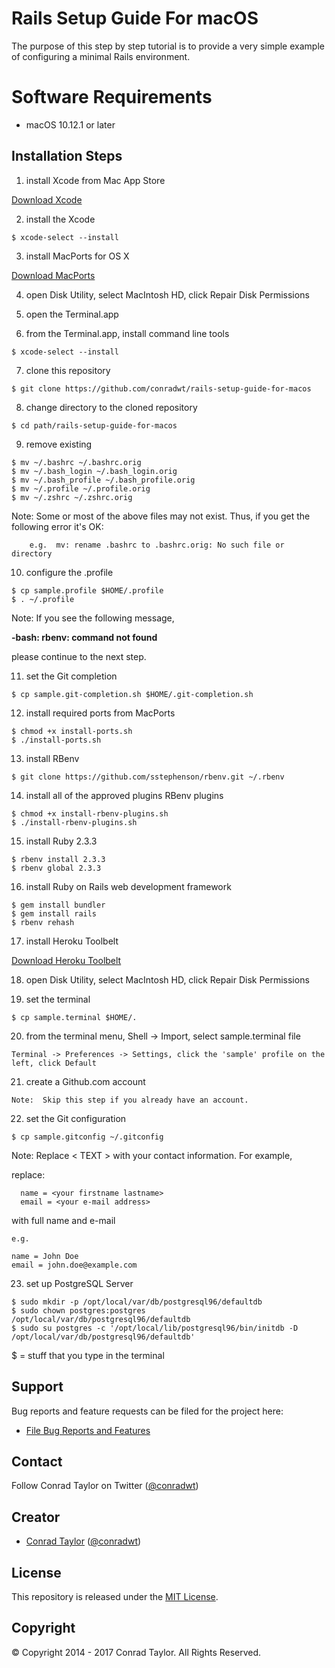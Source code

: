 Rails Setup Guide For macOS
=============================

The purpose of this step by step tutorial is to provide a very simple example of configuring a minimal Rails environment.

# Software Requirements

- macOS 10.12.1 or later

## Installation Steps

1) install Xcode from Mac App Store

  [Download Xcode](https://itunes.apple.com/us/app/xcode/id497799835?mt=12#)

2) install the Xcode

  ```
  $ xcode-select --install
  ```

3) install MacPorts for OS X

  [Download MacPorts](https://github.com/macports/macports-base/releases/download/v2.3.5/MacPorts-2.3.5-10.12-Sierra.pkg)

4) open Disk Utility, select MacIntosh HD, click Repair Disk Permissions

5) open the Terminal.app

6) from the Terminal.app, install command line tools

  ```
  $ xcode-select --install
  ```

7) clone this repository

  ```
  $ git clone https://github.com/conradwt/rails-setup-guide-for-macos
  ```

8) change directory to the cloned repository

  ```
  $ cd path/rails-setup-guide-for-macos
  ```

9) remove existing

  ```
  $ mv ~/.bashrc ~/.bashrc.orig
  $ mv ~/.bash_login ~/.bash_login.orig
  $ mv ~/.bash_profile ~/.bash_profile.orig
  $ mv ~/.profile ~/.profile.orig
  $ mv ~/.zshrc ~/.zshrc.orig
  ```

  Note: Some or most of the above files may not exist.  Thus, if you get the
        following error it's OK:

        e.g.  mv: rename .bashrc to .bashrc.orig: No such file or directory

10) configure the .profile

  ```
  $ cp sample.profile $HOME/.profile
  $ . ~/.profile
  ```

  Note:  If you see the following message,

  **-bash: rbenv: command not found**

  please continue to the next step.

11) set the Git completion

  ```
  $ cp sample.git-completion.sh $HOME/.git-completion.sh
  ```

12) install required ports from MacPorts

  ```
  $ chmod +x install-ports.sh
  $ ./install-ports.sh
  ```

13) install RBenv

  ```
  $ git clone https://github.com/sstephenson/rbenv.git ~/.rbenv
  ```

14) install all of the approved plugins RBenv plugins

  ```
  $ chmod +x install-rbenv-plugins.sh
  $ ./install-rbenv-plugins.sh
  ```

15) install Ruby 2.3.3

  ```
  $ rbenv install 2.3.3
  $ rbenv global 2.3.3
  ```

16) install Ruby on Rails web development framework

  ```
  $ gem install bundler
  $ gem install rails
  $ rbenv rehash
  ```

17) install Heroku Toolbelt

  [Download Heroku Toolbelt](https://toolbelt.heroku.com)

18) open Disk Utility, select MacIntosh HD, click Repair Disk Permissions

19) set the terminal

  ```
  $ cp sample.terminal $HOME/.
  ```

20) from the terminal menu, Shell -> Import, select sample.terminal file

  ```
  Terminal -> Preferences -> Settings, click the 'sample' profile on the left, click Default
  ```

21) create a Github.com account

  ```
  Note:  Skip this step if you already have an account.
  ```

22) set the Git configuration  

  ```
  $ cp sample.gitconfig ~/.gitconfig
  ```

  Note:  Replace < TEXT > with your contact information.  For example,

  replace:

	  name = <your firstname lastname>
	  email = <your e-mail address>

  with full name and e-mail

    e.g.

    name = John Doe
    email = john.doe@example.com

23) set up PostgreSQL Server

  ```
  $ sudo mkdir -p /opt/local/var/db/postgresql96/defaultdb
  $ sudo chown postgres:postgres /opt/local/var/db/postgresql96/defaultdb
  $ sudo su postgres -c '/opt/local/lib/postgresql96/bin/initdb -D /opt/local/var/db/postgresql96/defaultdb'
  ```

$ = stuff that you type in the terminal

## Support

Bug reports and feature requests can be filed for the <add project here> project here:

* [File Bug Reports and Features](https://github.com/conradwt/rails-setup-guide-for-macos/issues)

## Contact

Follow Conrad Taylor on Twitter ([@conradwt](https://twitter.com/conradwt))

## Creator

- [Conrad Taylor](http://github.com/conradwt) ([@conradwt](https://twitter.com/conradwt))

## License

This repository is released under the [MIT License](http://www.opensource.org/licenses/MIT).

## Copyright

&copy; Copyright 2014 - 2017 Conrad Taylor. All Rights Reserved.
